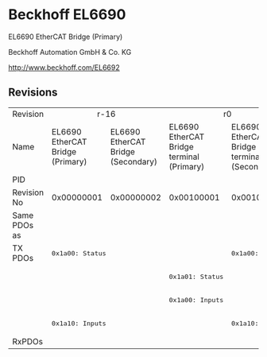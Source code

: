 # Beckhoff EL6690

EL6690 EtherCAT Bridge (Primary)

Beckhoff Automation GmbH & Co. KG

http://www.beckhoff.com/EL6692

## Revisions
<table>
<tr >
<td>Revision</td>
<td colspan=2 align="center">r-16</td>
<td colspan=2 align="center">r0</td>
<td colspan=2 align="center">r1</td>
<td>r2</td>
<td>r3</td>
</tr>
<tr >
<td>Name</td>
<td>EL6690 EtherCAT Bridge (Primary)</td>
<td>EL6690 EtherCAT Bridge (Secondary)</td>
<td>EL6690 EtherCAT Bridge terminal (Primary)</td>
<td>EL6690 EtherCAT Bridge terminal (Secondary)</td>
<td>EL6690 EtherCAT Bridge terminal (Primary)</td>
<td colspan=3 align="center">EL6690 EtherCAT Bridge terminal (Secondary)</td>
</tr>
<tr >
<td>PID</td>
<td colspan=8 align="center">0x1a223052</td>
</tr>
<tr >
<td>Revision No</td>
<td>0x00000001</td>
<td>0x00000002</td>
<td>0x00100001</td>
<td>0x00100002</td>
<td>0x00110001</td>
<td>0x00110002</td>
<td>0x00120002</td>
<td>0x00130002</td>
</tr>
<tr >
<td>Same PDOs as</td>
<td colspan=8 align="center"></td>
</tr>
<tr class="txpdo">
<td rowspan=4 valign=top>TX PDOs</td>
<td colspan=2 align="left"><pre>0x1a00: Status</pre></td>
<td></td>
<td><pre>0x1a00: Status</pre></td>
<td></td>
<td colspan=3 align="left"><pre>0x1a00: Status</pre></td>
<td></td>
</tr>
<tr class="txpdo">
<td colspan=2 align="left"></td>
<td><pre>0x1a01: Status</pre></td>
<td></td>
<td><pre>0x1a01: Status</pre></td>
<td colspan=3 align="left"></td>
</tr>
<tr class="txpdo">
<td colspan=2 align="left"></td>
<td><pre>0x1a00: Inputs</pre></td>
<td></td>
<td><pre>0x1a00: Inputs</pre></td>
<td colspan=3 align="left"></td>
</tr>
<tr class="txpdo">
<td colspan=2 align="left"><pre>0x1a10: Inputs</pre></td>
<td></td>
<td><pre>0x1a10: Inputs</pre></td>
<td></td>
<td colspan=3 align="left"><pre>0x1a10: Inputs</pre></td>
</tr>
<tr >
<td>RxPDOs</td>
<td colspan=8 align="left"></td>
</tr>
</table>
